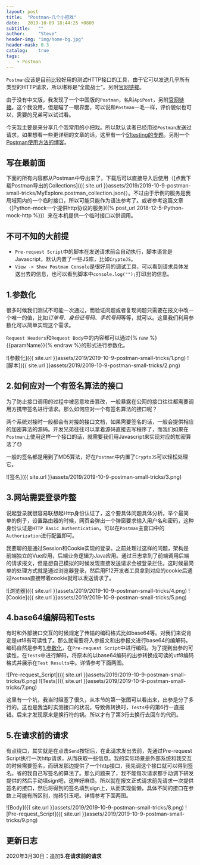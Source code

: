 ```yaml
---
layout: post
title:  "Postman-几个小把戏"
date:   2019-10-09 18:44:25 +0800
subtitle:   ""
author:     "Steve"
header-img: "img/home-bg.jpg"
header-mask: 0.3
catalog:    true
tags:
    - Postman
---
```


`Postman`应该是目前比较好用的测试HTTP接口的工具，由于它可以发送几乎所有类型的HTTP请求，所以堪称是“全能战士”。另附[官网链接](https://www.getpostman.com/)。

由于没有中文版，我发现了一个中国版的`Postman`，名叫`ApiPost`，另附[官网链接](https://www.apipost.cn)。这个我没用，但是瞄了一眼界面，可以说和`Postman`一毛一样，评价貌似也可以，需要的兄弟可以试试看。

今天我主要是来分享几个我常用的小把戏。所以默认读者已经用过`Postman`发送过请求，如果想看一些更详细的文章的话，这里有一个[51testing的专题](http://www.51testing.com/zhuanti/postman.htm)。另附一个[Postman使用方法的博客](https://blog.csdn.net/fxbin123/article/details/80428216)。


## 写在最前面

下面的所有内容都从Postman中导出来了，下载后可以直接导入后使用（[点我下载Postman导出的Collections]({{ site.url }}assets/2019/2019-10-9-postman-small-tricks/MyExplore.postman_collection.json)）。不过由于示例的服务是我局域网内的一个临时接口，所以可能只能作为语法参考了。或者参考这篇文章（[Python-mock一个提供http协议的服务]({% post_url 2018-12-5-Python-mock-http %})）来在本机提供一个临时接口以供调用。

## 不可不知的大前提

- `Pre-request Script`中的脚本在发送请求前会自动执行，脚本语言是Javascript，默认内置了一些JS库，比如`CryptoJS`。
- `View -> Show Postman Console`是很好用的调试工具，可以看到请求具体发送出去的信息，也可以看到脚本中`console.log("");`打印出的信息。

## 1.参数化

很多时候我们测试不可能一次通过，而验证问题或者复现问题只需要在报文中改一个唯一的值，比如*订单号*、*身份证号码*、*手机号码*等等，就可以。这里我们利用参数化可以简单实现这个需求。

`Request Headers`和`Request Body`中的内容都可以通过{% raw %}{{paramName}}{% endraw %}的形式进行参数化。

![参数化]({{ site.url }}assets/2019/2019-10-9-postman-small-tricks/1.png)
![脚本]({{ site.url }}assets/2019/2019-10-9-postman-small-tricks/2.png)

## 2.如何应对一个有签名算法的接口

为了防止接口调用的过程中被恶意攻击篡改，一般暴露在公网的接口往往都需要调用方携带签名进行请求。那么如何应对一个有签名算法的接口呢？

两个系统对接时一般都会有对接的接口文档，如果需要签名的话，一般会提供相应的加密算法的源码。开发兄弟往往可以拿着源码直接去写程序了，而我们如果在`Postman`上使用这样一个接口的话，就需要我们用Javascript来实现对应的加密算法了😓

一般的签名都是用到了MD5算法，好在`Postman`中内置了`CryptoJS`可以轻松处理它。

![签名]({{ site.url }}assets/2019/2019-10-9-postman-small-tricks/3.png)

## 3.网站需要登录咋整

说起登录就很容易联想起Http身份认证了，这个要具体问题具体分析。举个最简单的例子，设置路由器的时候，网页会弹出一个弹窗要求输入用户名和密码，这种身份认证是`HTTP Basic Authentication`，可以在`Postman`主窗口中的`Authorization`进行配置即可。

我要聊的是通过Session和Cookie实现的登录。之前处理过这样的问题，架构是前端独立的Vue应用，后端业务逻辑为Java应用。通过日志拿到了前端调用后端的请求报文，但是想自己模拟的时候发现直接发送请求会被登录拦住。这时候最简单的处理方式就是通过浏览器登录，然后用F12开发者工具拿到对应的cookie后通过`Postman`直接带着cookie就可以发送请求了。

![浏览器]({{ site.url }}assets/2019/2019-10-9-postman-small-tricks/4.png)
![Cookie]({{ site.url }}assets/2019/2019-10-9-postman-small-tricks/5.png)

## 4.base64编解码和Tests

有时和外部接口交互的时候规定了传输的编码格式比如base64等。对我们来说肯定是utf8有可读性了。那么就需要将入参报文和出参报文进行base64的编解码。编码自然是参考[1.参数化](#1%e5%8f%82%e6%95%b0%e5%8c%96)，在`Pre-request Script`中进行编码。为了提到出参的可读性，在`Tests`中进行解码，将原本的以base64编码的出参转换成可读的utf8编码格式并展示在`Test Results`中。详情参考下面两图。

![Pre-request_Script]({{ site.url }}assets/2019/2019-10-9-postman-small-tricks/6.png)
![Tests]({{ site.url }}assets/2019/2019-10-9-postman-small-tricks/7.png)

这里有一个坑，我当时阻塞了很久，从本节的第一张图可以看出来，出参是分了多行的。这也是我当时实测接口的状况，导致做转换时，`Tests`中的第6行一直报错。后来才发现原来是换行符的锅。所以才有了第3行去换行去回车的代码。

## 5.在请求前的请求

有点绕口，其实就是在点击`Send`按钮后，在此请求发出去前，先通过Pre-request Script执行一次http请求，从而获取一些信息。我的实际场景是外部系统和我交互的时候需要签名，而研发那边提供了一个http接口，我先调这个接口就可以得到签名。省的我自己写签名的算法了。那么问题来了，我不能每次请求都手动调下研发提供的然后手动填sign吧，这样好麻烦。所以就在报文正式请求前先请求一次提供签名的接口，然后将得到的签名填到sign上，从而实现偷懒，具体不同的接口在参数上可能有所区别，抛砖引玉吧。详情参考下面两图。

![Body]({{ site.url }}assets/2019/2019-10-9-postman-small-tricks/8.png)
![Pre-request_Script]({{ site.url }}assets/2019/2019-10-9-postman-small-tricks/9.png)


## 更新日志

2020年3月30日：追加**5.在请求前的请求**
